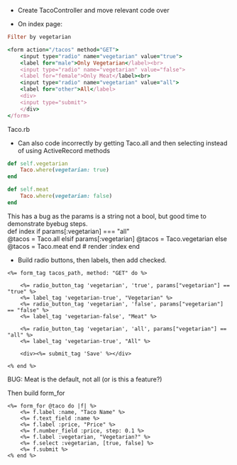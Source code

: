 - Create TacoController and move relevant code over 

- On index page:

```rb
Filter by vegetarian

<form action="/tacos" method="GET">
    <input type="radio" name="vegetarian" value="true">
    <label for="male">Only Vegetarian</label><br>
    <input type="radio" name="vegetarian" value="false">
    <label for="female">Only Meat</label><br>
    <input type="radio" name="vegetarian" value="all">
    <label for="other">All</label>
    <div>
    <input type="submit">
    </div>
</form>
```
Taco.rb

- Can also code incorrectly by getting Taco.all and then selecting instead of using ActiveRecord methods
```rb
def self.vegetarian
    Taco.where(vegetarian: true)
end

def self.meat
    Taco.where(vegetarian: false)
end
```

This has a bug as the params is a string not a bool, but good time to demonstrate byebug steps.  
    def index
        if params[:vegetarian] === "all"    
            @tacos = Taco.all
        elsif params[:vegetarian]
            @tacos = Taco.vegetarian
        else
            @tacos = Taco.meat
        end
        # render :index
    end


- Build radio buttons, then labels, then add checked.
```
<%= form_tag tacos_path, method: "GET" do %>

    <%= radio_button_tag 'vegetarian', 'true', params["vegetarian"] == "true" %>
    <%= label_tag 'vegetarian-true', "Vegetarian" %>
    <%= radio_button_tag 'vegetarian', 'false', params["vegetarian"] == "false" %>
    <%= label_tag 'vegetarian-false', "Meat" %>

    <%= radio_button_tag 'vegetarian', 'all', params["vegetarian"] == "all" %>
    <%= label_tag 'vegetarian-true', "All" %>

    <div><%= submit_tag 'Save' %></div>

<% end %>
```
BUG:  Meat is the default, not all (or is this a feature?)


Then build form_for

```
<%= form_for @taco do |f| %>
    <%= f.label :name, "Taco Name" %>
    <%= f.text_field :name %>
    <%= f.label :price, "Price" %>
    <%= f.number_field :price, step: 0.1 %>
    <%= f.label :vegetarian, "Vegetarian?" %>
    <%= f.select :vegetarian, [true, false] %>
    <%= f.submit %>
<% end %>
```